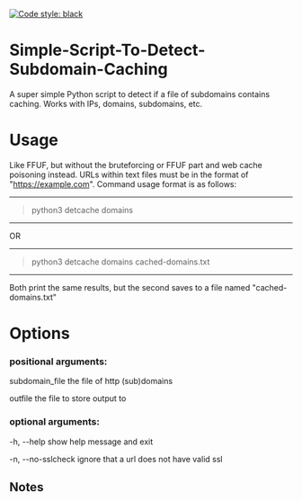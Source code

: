 [![Code style: black](https://img.shields.io/badge/code%20style-black-000000.svg)](https://github.com/psf/black)

# Simple-Script-To-Detect-Subdomain-Caching
A super simple Python script to detect if a file of subdomains contains caching. Works with IPs, domains, subdomains, etc.

# Usage
Like FFUF, but without the bruteforcing or FFUF part and web cache poisoning instead. URLs within text files must be in the format of "https://example.com". Command usage format is as follows:

-----------------------------------------------------------------
> python3 detcache domains
-----------------------------------------------------------------

OR

------------------------------------------------------------------
> python3 detcache domains cached-domains.txt
------------------------------------------------------------------

Both print the same results, but the second saves to a file named "cached-domains.txt"

# Options

### positional arguments:

  subdomain_file     the file of http (sub)domains
  
  outfile            the file to store output to

### optional arguments:
  
  -h, --help         show help message and exit
  
  -n, --no-sslcheck  ignore that a url does not have valid ssl
  
## Notes
